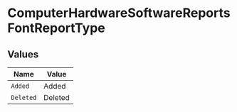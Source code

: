 # ComputerHardwareSoftwareReportsFontReportType


## Values

| Name      | Value     |
| --------- | --------- |
| `Added`   | Added     |
| `Deleted` | Deleted   |